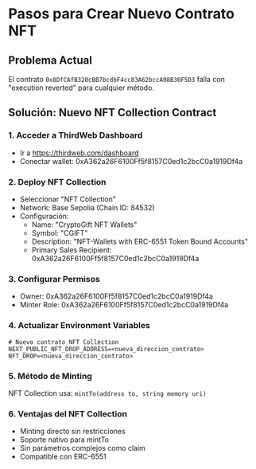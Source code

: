 # Pasos para Crear Nuevo Contrato NFT

## Problema Actual
El contrato `0x8DfCAfB320cBB7bcdbF4cc83A62bccA08B30F5D3` falla con "execution reverted" para cualquier método.

## Solución: Nuevo NFT Collection Contract

### 1. Acceder a ThirdWeb Dashboard
- Ir a https://thirdweb.com/dashboard
- Conectar wallet: 0xA362a26F6100Ff5f8157C0ed1c2bcC0a1919Df4a

### 2. Deploy NFT Collection
- Seleccionar "NFT Collection" 
- Network: Base Sepolia (Chain ID: 84532)
- Configuración:
  - Name: "CryptoGift NFT Wallets"
  - Symbol: "CGIFT"
  - Description: "NFT-Wallets with ERC-6551 Token Bound Accounts"
  - Primary Sales Recipient: 0xA362a26F6100Ff5f8157C0ed1c2bcC0a1919Df4a

### 3. Configurar Permisos
- Owner: 0xA362a26F6100Ff5f8157C0ed1c2bcC0a1919Df4a
- Minter Role: 0xA362a26F6100Ff5f8157C0ed1c2bcC0a1919Df4a

### 4. Actualizar Environment Variables
```env
# Nuevo contrato NFT Collection
NEXT_PUBLIC_NFT_DROP_ADDRESS=<nueva_direccion_contrato>
NFT_DROP=<nueva_direccion_contrato>
```

### 5. Método de Minting
NFT Collection usa: `mintTo(address to, string memory uri)`

### 6. Ventajas del NFT Collection
- Minting directo sin restricciones
- Soporte nativo para mintTo
- Sin parámetros complejos como claim
- Compatible con ERC-6551
